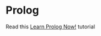 # Prolog

Read this [Learn Prolog Now!](http://www.learnprolognow.org/lpnpage.php?pageid=online) tutorial
